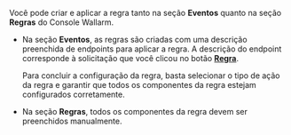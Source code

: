 Você pode criar e aplicar a regra tanto na seção **Eventos** quanto na seção **Regras** do Console Wallarm.

* Na seção **Eventos**, as regras são criadas com uma descrição preenchida de endpoints para aplicar a regra. A descrição do endpoint corresponde à solicitação que você clicou no botão [**Regra**](../events/analyze-attack.md#analyze-requests-in-an-attack).

   Para concluir a configuração da regra, basta selecionar o tipo de ação da regra e garantir que todos os componentes da regra estejam configurados corretamente.
* Na seção **Regras**, todos os componentes da regra devem ser preenchidos manualmente.